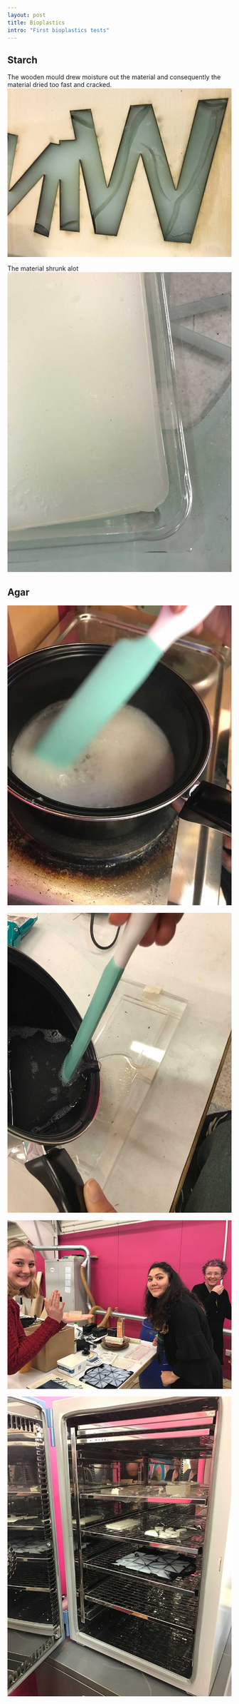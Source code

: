 ```yaml
---
layout: post
title: Bioplastics 
intro: "First bioplastics tests"
---
```


## Starch
The wooden mould drew moisture out the material and consequently the material dried too fast and cracked. 
![cracked](img/27-7-2017/craked.jpeg)

The material shrunk alot 
![shrinkage](img/27-7-2017/shrinkage.jpeg)

## Agar

![foam](img/27-7-2017/foam.jpeg)

![mould](img/27-7-2017/mould.jpeg)

![jelly](img/27-7-2017/jelly.jpeg)

![oven](img/27-7-2017/oven.jpeg)

 